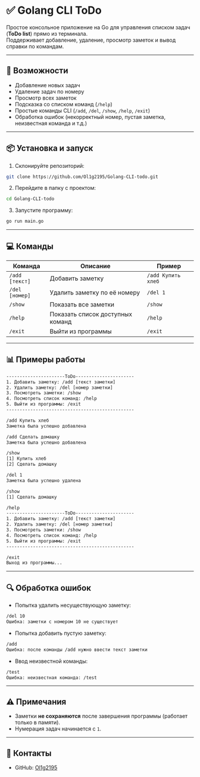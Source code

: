 # ✅ Golang CLI ToDo

Простое консольное приложение на Go для управления списком задач (**ToDo list**) прямо из терминала.  
Поддерживает добавление, удаление, просмотр заметок и вывод справки по командам.

---

## 🚀 Возможности

- Добавление новых задач
- Удаление задач по номеру
- Просмотр всех заметок
- Подсказка со списком команд (`/help`)
- Простые команды CLI (`/add`, `/del`, `/show`, `/help`, `/exit`)
- Обработка ошибок (некорректный номер, пустая заметка, неизвестная команда и т.д.)

---

## 📦 Установка и запуск

1. Склонируйте репозиторий:
```bash
git clone https://github.com/Ol1g2195/Golang-CLI-todo.git
```

2. Перейдите в папку с проектом:
```bash
cd Golang-CLI-todo
```

3. Запустите программу:
```bash
go run main.go
```

---

## 💻 Команды

| Команда                | Описание                                      | Пример                  |
|-------------------------|-----------------------------------------------|-------------------------|
| `/add [текст]`         | Добавить заметку                             | `/add Купить хлеб`      |
| `/del [номер]`         | Удалить заметку по её номеру                 | `/del 1`                |
| `/show`                | Показать все заметки                         | `/show`                 |
| `/help`                | Показать список доступных команд             | `/help`                 |
| `/exit`                | Выйти из программы                           | `/exit`                 |

---

## 📊 Примеры работы

```bash
----------------------ToDo----------------------
1. Добавить заметку: /add [текст заметки]
2. Удалить заметку: /del [номер заметки]
3. Посмотреть заметки: /show
4. Посмотреть список команд: /help
5. Выйти из программы: /exit
------------------------------------------------

/add Купить хлеб
Заметка была успешно добавлена

/add Сделать домашку
Заметка была успешно добавлена

/show
[1] Купить хлеб
[2] Сделать домашку

/del 1
Заметка была успешно удалена

/show
[1] Сделать домашку

/help
----------------------ToDo----------------------
1. Добавить заметку: /add [текст заметки]
2. Удалить заметку: /del [номер заметки]
3. Посмотреть заметки: /show
4. Посмотреть список команд: /help
5. Выйти из программы: /exit
------------------------------------------------

/exit
Выход из программы...
```

---

## 🔍 Обработка ошибок

- Попытка удалить несуществующую заметку:
```bash
/del 10
Ошибка: заметки с номером 10 не существует
```

- Попытка добавить пустую заметку:
```bash
/add
Ошибка: после команды /add нужно ввести текст заметки
```

- Ввод неизвестной команды:
```bash
/test
Ошибка: неизвестная команда: /test
```

---

## ⚠️ Примечания

- Заметки **не сохраняются** после завершения программы (работает только в памяти).  
- Нумерация задач начинается с `1`.  

---

## 📌 Контакты

- GitHub: [Ol1g2195](https://github.com/Ol1g2195)
